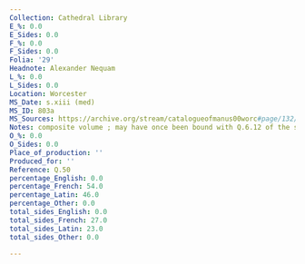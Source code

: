 ```yaml
---
Collection: Cathedral Library
E_%: 0.0
E_Sides: 0.0
F_%: 0.0
F_Sides: 0.0
Folia: '29'
Headnote: Alexander Nequam
L_%: 0.0
L_Sides: 0.0
Location: Worcester
MS_Date: s.xiii (med)
MS_ID: 803a
MS_Sources: https://archive.org/stream/catalogueofmanus00worc#page/132/mode/2up
Notes: composite volume ; may have once been bound with Q.6.12 of the same library
O_%: 0.0
O_Sides: 0.0
Place_of_production: ''
Produced_for: ''
Reference: Q.50
percentage_English: 0.0
percentage_French: 54.0
percentage_Latin: 46.0
percentage_Other: 0.0
total_sides_English: 0.0
total_sides_French: 27.0
total_sides_Latin: 23.0
total_sides_Other: 0.0

---
```

